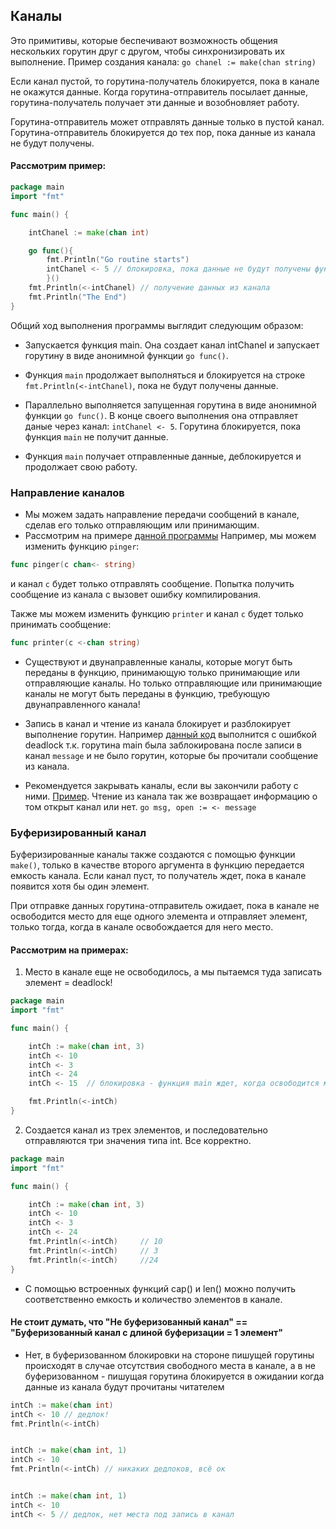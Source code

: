 ## Каналы
Это примитивы, которые беспечивают возможность общения нескольких горутин друг с другом, чтобы синхронизировать их выполнение.
Пример создания канала:
```go chanel := make(chan string)```

Если канал пустой, то горутина-получатель блокируется, пока в канале не окажутся данные.
Когда горутина-отправитель посылает данные, горутина-получатель получает эти данные и возобновляет работу.

Горутина-отправитель может отправлять данные только в пустой канал.
Горутина-отправитель блокируется до тех пор, пока данные из канала не будут получены.

#### Рассмотрим пример:
```go
package main
import "fmt"

func main() {

    intChanel := make(chan int)

    go func(){
        fmt.Println("Go routine starts")
        intChanel <- 5 // блокировка, пока данные не будут получены функцией main
        }()
    fmt.Println(<-intChanel) // получение данных из канала
    fmt.Println("The End")
}
```
Общий ход выполнения программы выглядит следующим образом:

- Запускается функция main. Она создает канал intChanel и запускает горутину в виде анонимной функции `go func()`.

- Функция `main` продолжает выполняться и блокируется на строке `fmt.Println(<-intChanel)`, пока не будут получены данные.

- Параллельно выполняется запущенная горутина в виде анонимной функции `go func()`. В конце своего выполнения она отправляет даные через канал: `intChanel <- 5`. Горутина блокируется, пока функция `main` не получит данные.

- Функция `main` получает отправленные данные, деблокируется и продолжает свою работу.

### Направление каналов
- Мы можем задать направление передачи сообщений в канале, сделав его только отправляющим или принимающим.
- Рассмотрим на примере [данной программы](https://github.com/babtiss/cheat-sheet/blob/master/golang/multithreading/goroutine/pingerAndPrinter.go)
Например, мы можем изменить функцию `pinger`:

```go
func pinger(c chan<- string)
```
и канал `c` будет только отправлять сообщение.
Попытка получить сообщение из канала c вызовет ошибку компилирования.

Также мы можем изменить функцию `printer` и канал `c` будет только принимать сообщение:

```go
func printer(c <-chan string)
```

- Существуют и двунаправленные каналы, которые могут быть переданы в функцию, принимающую только принимающие или отправляющие каналы.
Но только отправляющие или принимающие каналы не могут быть переданы в функцию, требующую двунаправленного канала!

- Запись в канал и чтение из канала блокирует и разблокирует выполнение горутин.
Например [данный код](deadlock.go) выполнится с ошибкой deadlock т.к. горутина main была заблокирована после записи в канал `message`
и не было горутин, которые бы прочитали сообщение из канала.

- Рекомендуется закрывать каналы, если вы закончили работу с ними.
[Пример](close.go). Чтение из канала так же возвращает информацию о том открыт канал или нет.
```go msg, open := <- message ```

### Буферизированный канал
Буферизированные каналы также создаются с помощью функции `make()`, только в качестве второго аргумента в функцию передается емкость канала.
Если канал пуст, то получатель ждет, пока в канале появится хотя бы один элемент.

При отправке данных горутина-отправитель ожидает, пока в канале не освободится место для еще одного элемента и отправляет элемент, только тогда, когда в канале освобождается для него место.

#### Рассмотрим на примерах:

1. Место в канале еще не освободилось, а мы пытаемся туда записать элемент = deadlock!
```go
package main
import "fmt"

func main() {

    intCh := make(chan int, 3)
    intCh <- 10
    intCh <- 3
    intCh <- 24
    intCh <- 15  // блокировка - функция main ждет, когда освободится место в канале

    fmt.Println(<-intCh)
}
```

2.  Создается канал из трех элементов, и последовательно отправляются три значения типа int. Все корректно.
```go
package main
import "fmt"

func main() {

    intCh := make(chan int, 3)
    intCh <- 10
    intCh <- 3
    intCh <- 24
    fmt.Println(<-intCh)     // 10
    fmt.Println(<-intCh)     // 3
    fmt.Println(<-intCh)     //24
}
```

- С помощью встроенных функций cap() и len() можно получить соответственно емкость и количество элементов в канале.

#### Не стоит думать, что "Не буферизованный канал" == "Буферизованный канал с длиной буферизации = 1 элемент"

- Нет, в буферизованном блокировки на стороне пишущей горутины происходят в случае отсутствия свободного места в канале,
а в не буферизованном - пишущая горутина блокируется в ожидании когда данные из канала будут прочитаны читателем

```go
intCh := make(chan int)
intCh <- 10 // дедлок!
fmt.Println(<-intCh)


intCh := make(chan int, 1)
intCh <- 10
fmt.Println(<-intCh) // никаких дедлоков, всё ок


intCh := make(chan int, 1)
intCh <- 10
intCh <- 5 // дедлок, нет места под запись в канал
```